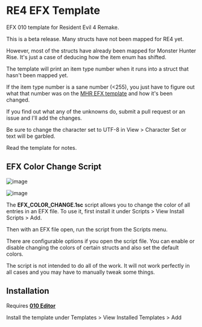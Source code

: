 # RE4 EFX Template
EFX 010 template for Resident Evil 4 Remake.

This is a beta release. Many structs have not been mapped for RE4 yet.

However, most of the structs have already been mapped for Monster Hunter Rise. It's just a case of deducing how the item enum has shifted.

The template will print an item type number when it runs into a struct that hasn't been mapped yet.

If the item type number is a sane number (<255), you just have to figure out what that number was on the [MHR EFX template](https://github.com/NSACloud/MHR-EFX-Template) and how it's been changed.

If you find out what any of the unknowns do, submit a pull request or an issue and I'll add the changes.

Be sure to change the character set to UTF-8 in View > Character Set or text will be garbled.

Read the template for notes. 

## EFX Color Change Script
![image](https://user-images.githubusercontent.com/46909075/232143830-d8a3bfac-7683-40b1-a830-99ce3a3a7e44.png)


![image](https://user-images.githubusercontent.com/46909075/213037217-9c32443a-156d-4b40-8204-98c98aaa8b95.png)

The **EFX_COLOR_CHANGE.1sc** script allows you to change the color of all entries in an EFX file. To use it, first install it under Scripts > View Install Scripts > Add.

Then with an EFX file open, run the script from the Scripts menu.

There are configurable options if you open the script file. You can enable or disable changing the colors of certain structs and also set the default colors.

The script is not intended to do all of the work. It will not work perfectly in all cases and you may have to manually tweak some things.

## Installation
Requires **[010 Editor](https://www.sweetscape.com/010editor/)**

Install the template under Templates > View Installed Templates > Add
